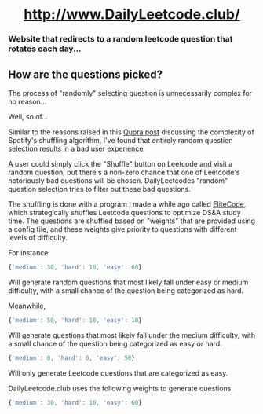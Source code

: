 <h1 align="center"><a href="http://dailyleetcode.club/">http://www.DailyLeetcode.club/</a></h1>

### Website that redirects to a random leetcode question that rotates each day...

## How are the questions picked?

The process of "randomly" selecting question is unnecessarily complex for no reason...

Well, so of...

Similar to the reasons raised in this [Quora post](https://www.quora.com/Is-Spotifys-shuffle-feature-truly-random-I-keep-hearing-the-same-songs-in-my-library-too-often-for-it-to-be-a-mere-coincidence-Does-Spotify-use-some-kind-of-special-algorithm-to-determine-what-song-plays-If-so-why/answer/Mattias-Petter-Johansson) discussing the complexity of Spotify's shuffling algorithm, I've found that entirely random question selection results in a bad user experience.

A user could simply click the "Shuffle" button on Leetcode and visit a random question, but there's a non-zero chance that one of Leetcode's notoriously bad questions will be chosen.  DailyLeetcodes "random" question selection tries to filter out these bad questions.

The shuffling is done with a program I made a while ago called [EliteCode](https://github.com/theriley106/EliteCode), which strategically shuffles Leetcode questions to optimize DS&A study time.  The questions are shuffled based on "weights" that are provided using a config file, and these weights give priority to questions with different levels of difficulty.

For instance:

```javascript
{'medium': 30, 'hard': 10, 'easy': 60}
```

Will generate random questions that most likely fall under easy or medium difficulty, with a small chance of the question being categorized as hard.

Meanwhile,

```javascript
{'medium': 50, 'hard': 10, 'easy': 10}
```

Will generate questions that most likely fall under the medium difficulty, with a small chance of the question being categorized as easy or hard.

```javascript
{'medium': 0, 'hard': 0, 'easy': 50}
```

Will only generate Leetcode questions that are categorized as easy.

DailyLeetcode.club uses the following weights to generate questions:

```javascript
{'medium': 30, 'hard': 10, 'easy': 60}
```